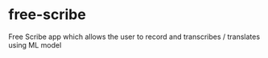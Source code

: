 # free-scribe
 Free Scribe app which allows the user to record and transcribes / translates using ML model
